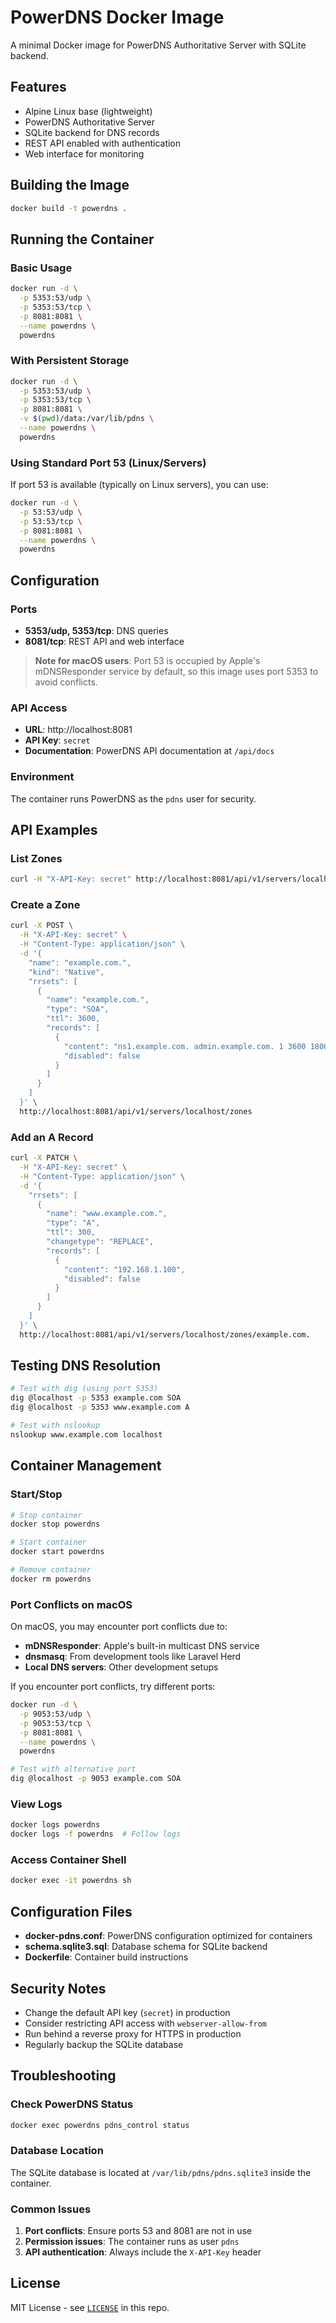 # PowerDNS Docker Image

A minimal Docker image for PowerDNS Authoritative Server with SQLite backend.

## Features

- Alpine Linux base (lightweight)
- PowerDNS Authoritative Server
- SQLite backend for DNS records
- REST API enabled with authentication
- Web interface for monitoring

## Building the Image

```bash
docker build -t powerdns .
```

## Running the Container

### Basic Usage

```bash
docker run -d \
  -p 5353:53/udp \
  -p 5353:53/tcp \
  -p 8081:8081 \
  --name powerdns \
  powerdns
```

### With Persistent Storage

```bash
docker run -d \
  -p 5353:53/udp \
  -p 5353:53/tcp \
  -p 8081:8081 \
  -v $(pwd)/data:/var/lib/pdns \
  --name powerdns \
  powerdns
```

### Using Standard Port 53 (Linux/Servers)

If port 53 is available (typically on Linux servers), you can use:

```bash
docker run -d \
  -p 53:53/udp \
  -p 53:53/tcp \
  -p 8081:8081 \
  --name powerdns \
  powerdns
```

## Configuration

### Ports

- **5353/udp, 5353/tcp**: DNS queries
- **8081/tcp**: REST API and web interface

> **Note for macOS users**: Port 53 is occupied by Apple's mDNSResponder service by default, so this image uses port 5353 to avoid conflicts.

### API Access

- **URL**: http://localhost:8081
- **API Key**: `secret`
- **Documentation**: PowerDNS API documentation at `/api/docs`

### Environment

The container runs PowerDNS as the `pdns` user for security.

## API Examples

### List Zones

```bash
curl -H "X-API-Key: secret" http://localhost:8081/api/v1/servers/localhost/zones
```

### Create a Zone

```bash
curl -X POST \
  -H "X-API-Key: secret" \
  -H "Content-Type: application/json" \
  -d '{
    "name": "example.com.",
    "kind": "Native",
    "rrsets": [
      {
        "name": "example.com.",
        "type": "SOA",
        "ttl": 3600,
        "records": [
          {
            "content": "ns1.example.com. admin.example.com. 1 3600 1800 604800 3600",
            "disabled": false
          }
        ]
      }
    ]
  }' \
  http://localhost:8081/api/v1/servers/localhost/zones
```

### Add an A Record

```bash
curl -X PATCH \
  -H "X-API-Key: secret" \
  -H "Content-Type: application/json" \
  -d '{
    "rrsets": [
      {
        "name": "www.example.com.",
        "type": "A",
        "ttl": 300,
        "changetype": "REPLACE",
        "records": [
          {
            "content": "192.168.1.100",
            "disabled": false
          }
        ]
      }
    ]
  }' \
  http://localhost:8081/api/v1/servers/localhost/zones/example.com.
```

## Testing DNS Resolution

```bash
# Test with dig (using port 5353)
dig @localhost -p 5353 example.com SOA
dig @localhost -p 5353 www.example.com A

# Test with nslookup
nslookup www.example.com localhost
```

## Container Management

### Start/Stop

```bash
# Stop container
docker stop powerdns

# Start container
docker start powerdns

# Remove container
docker rm powerdns
```

### Port Conflicts on macOS

On macOS, you may encounter port conflicts due to:
- **mDNSResponder**: Apple's built-in multicast DNS service
- **dnsmasq**: From development tools like Laravel Herd
- **Local DNS servers**: Other development setups

If you encounter port conflicts, try different ports:

```bash
docker run -d \
  -p 9053:53/udp \
  -p 9053:53/tcp \
  -p 8081:8081 \
  --name powerdns \
  powerdns

# Test with alternative port
dig @localhost -p 9053 example.com SOA
```

### View Logs

```bash
docker logs powerdns
docker logs -f powerdns  # Follow logs
```

### Access Container Shell

```bash
docker exec -it powerdns sh
```

## Configuration Files

- **docker-pdns.conf**: PowerDNS configuration optimized for containers
- **schema.sqlite3.sql**: Database schema for SQLite backend
- **Dockerfile**: Container build instructions

## Security Notes

- Change the default API key (`secret`) in production
- Consider restricting API access with `webserver-allow-from`
- Run behind a reverse proxy for HTTPS in production
- Regularly backup the SQLite database

## Troubleshooting

### Check PowerDNS Status

```bash
docker exec powerdns pdns_control status
```

### Database Location

The SQLite database is located at `/var/lib/pdns/pdns.sqlite3` inside the container.

### Common Issues

1. **Port conflicts**: Ensure ports 53 and 8081 are not in use
2. **Permission issues**: The container runs as user `pdns`
3. **API authentication**: Always include the `X-API-Key` header

## License

MIT License - see [`LICENSE`](./LICENSE) in this repo.
